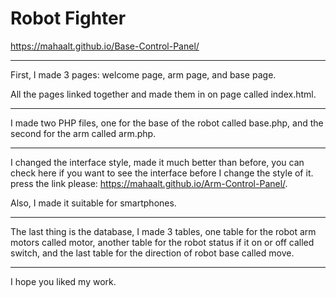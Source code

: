 # Robot Fighter

https://mahaalt.github.io/Base-Control-Panel/

_____________________________________________________________________________________________________
 
First, I made 3 pages: welcome page, arm page, and base page.

All the pages linked together and made them in on page called index.html.

_____________________________________________________________________________________________________

I made two PHP files, one for the base of the robot called base.php, and the second for the arm called arm.php.

_____________________________________________________________________________________________________

I changed the interface style, made it much better than before, you can check here if you want to see the interface before I change the style of it. press the link please: https://mahaalt.github.io/Arm-Control-Panel/.

Also, I made it suitable for smartphones.

_____________________________________________________________________________________________________

The last thing is the database, I made 3 tables, one table for the robot arm motors called motor, another table for the robot status if it on or off called switch, and the last table for the direction of robot base called move.

_____________________________________________________________________________________________________

I hope you liked my work.
